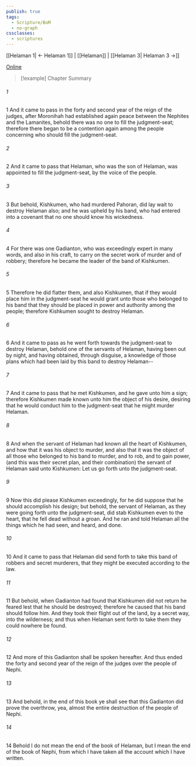 ```yaml
---
publish: true
tags:
  - Scripture/BoM
  - no-graph
cssclasses:
  - scriptures
---
```

[[Helaman 1| ← Helaman 1]] | [[Helaman]] | [[Helaman 3| Helaman 3 →]]

[Online](https://churchofjesuschrist.org/study/scriptures/bofm/hel/2?lang=eng)

>[!example] Chapter Summary
>
###### 1
1 And it came to pass in the forty and second year of the reign of the judges, after Moronihah had established again peace between the Nephites and the Lamanites, behold there was no one to fill the judgment-seat; therefore there began to be a contention again among the people concerning who should fill the judgment-seat.
###### 2
2 And it came to pass that Helaman, who was the son of Helaman, was appointed to fill the judgment-seat, by the voice of the people.
###### 3
3 But behold, Kishkumen, who had murdered Pahoran, did lay wait to destroy Helaman also; and he was upheld by his band, who had entered into a covenant that no one should know his wickedness.
###### 4
4 For there was one Gadianton, who was exceedingly expert in many words, and also in his craft, to carry on the secret work of murder and of robbery; therefore he became the leader of the band of Kishkumen.
###### 5
5 Therefore he did flatter them, and also Kishkumen, that if they would place him in the judgment-seat he would grant unto those who belonged to his band that they should be placed in power and authority among the people; therefore Kishkumen sought to destroy Helaman.
###### 6
6 And it came to pass as he went forth towards the judgment-seat to destroy Helaman, behold one of the servants of Helaman, having been out by night, and having obtained, through disguise, a knowledge of those plans which had been laid by this band to destroy Helaman--
###### 7
7 And it came to pass that he met Kishkumen, and he gave unto him a sign; therefore Kishkumen made known unto him the object of his desire, desiring that he would conduct him to the judgment-seat that he might murder Helaman.
###### 8
8 And when the servant of Helaman had known all the heart of Kishkumen, and how that it was his object to murder, and also that it was the object of all those who belonged to his band to murder, and to rob, and to gain power, (and this was their secret plan, and their combination) the servant of Helaman said unto Kishkumen: Let us go forth unto the judgment-seat.
###### 9
9 Now this did please Kishkumen exceedingly, for he did suppose that he should accomplish his design; but behold, the servant of Helaman, as they were going forth unto the judgment-seat, did stab Kishkumen even to the heart, that he fell dead without a groan. And he ran and told Helaman all the things which he had seen, and heard, and done.
###### 10
10 And it came to pass that Helaman did send forth to take this band of robbers and secret murderers, that they might be executed according to the law.
###### 11
11 But behold, when Gadianton had found that Kishkumen did not return he feared lest that he should be destroyed; therefore he caused that his band should follow him. And they took their flight out of the land, by a secret way, into the wilderness; and thus when Helaman sent forth to take them they could nowhere be found.
###### 12
12 And more of this Gadianton shall be spoken hereafter. And thus ended the forty and second year of the reign of the judges over the people of Nephi.
###### 13
13 And behold, in the end of this book ye shall see that this Gadianton did prove the overthrow, yea, almost the entire destruction of the people of Nephi.
###### 14
14 Behold I do not mean the end of the book of Helaman, but I mean the end of the book of Nephi, from which I have taken all the account which I have written.



